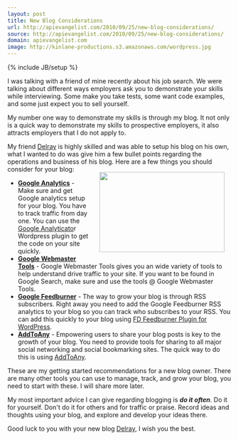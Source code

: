 ```yaml
---
layout: post
title: New Blog Considerations
url: http://apievangelist.com/2010/09/25/new-blog-considerations/
source: http://apievangelist.com/2010/09/25/new-blog-considerations/
domain: apievangelist.com
image: http://kinlane-productions.s3.amazonaws.com/wordpress.jpg
---
```

{% include JB/setup %}<p>I was talking with a friend of mine recently about his job search. We were talking about different ways employers ask you to demonstrate your skills while interviewing. Some make you take tests, some want code examples, and some just expect you to sell yourself.<p></p>
My number one way to demonstrate my skills is through my blog. It not only is a quick way to demonstrate my skills to prospective employers, it also attracts employers that I do not apply to.<p></p>
My friend <a href="http://www.delraydavis.com/" target="_blank">Delray</a> is highly skilled and was able to setup his blog on his own, what I wanted to do was give him a few bullet points regarding the operations and business of his blog. Here are a few things you should consider for your blog:<img class="alignnone" style="padding: 15px;" title="Wordpress" src="http://kinlane-productions.s3.amazonaws.com/wordpress.jpg" alt="" width="282" height="180" align="right" />
<ul class="mainlist">
	<li><strong><a href="http://www.google.com/analytics/" target="_blank">Google Analytics</a></strong> - Make sure and get Google analytics setup for your blog. You have to track traffic from day one. You can use the <a href="http://wordpress.org/extend/plugins/google-analyticator/" target="_blank">Google Analyticato</a>r Wordpress plugin to get the code on your site quickly.</li>
	<li><strong><a href="https://www.google.com/webmasters/tools/home?hl=en" target="_blank">Google Webmaster Tools</a></strong> - Google Webmaster Tools gives you an wide variety of tools to help understand drive traffic to your site. If you want to be found in Google Search, make sure and use the tools @ Google Webmaster Tools.</li>
	<li><strong><a href="http://feedburner.google.com" target="_blank">Google Feedburner</a></strong> - The way to grow your blog is through RSS subscribers. Right away you need to add the Google Feedburner RSS analytics to your blog so you can track who subscribes to your RSS. You can add this quickly to your blog using <a href="http://flagrantdisregard.com/feedburner/" target="_blank">FD Feedburner Plugin for WordPress</a>.</li>
	<li><strong><a href="http://www.addtoany.com/" target="_blank">AddToAny</a></strong> - Empowering users to share your blog posts is key to the growth of your blog. You need to provide tools for sharing to all major social networking and social bookmarking sites. The quick way to do this is using <a href="http://www.addtoany.com/" target="_blank">AddToAny</a>.</li>
</ul>
These are my getting started recommendations for a new blog owner. There are many other tools you can use to manage, track, and grow your blog, you need to start with these. I will share more later.<p></p>
My most important advice I can give regarding blogging is <em><strong>do it often</strong></em>. Do it for yourself. Don't do it for others and for traffic or praise. Record ideas and thoughts using your blog, and explore and develop your ideas there.<p></p>
Good luck to you with your new blog <a href="http://www.delraydavis.com/" target="_blank">Delray</a>, I wish you the best.
</p>
